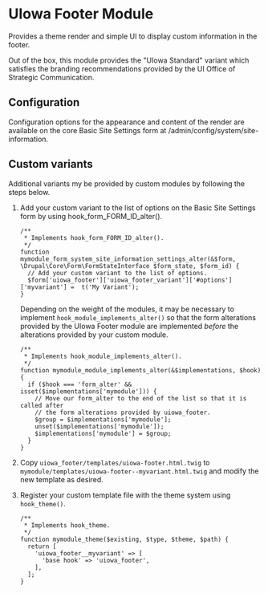 # UIowa Footer Module

Provides a theme render and simple UI to display custom information in the footer.

Out of the box, this module provides the "UIowa Standard" variant which satisfies the branding recommendations provided 
by the UI Office of Strategic Communication.

## Configuration

Configuration options for the appearance and content of the render are available on the core Basic Site Settings form at 
/admin/config/system/site-information.

## Custom variants

Additional variants my be provided by custom modules by following the steps below.
1. Add your custom variant to the list of options on the Basic Site Settings form by using hook_form_FORM_ID_alter().
    ```
    /**
     * Implements hook_form_FORM_ID_alter().
     */
    function mymodule_form_system_site_information_settings_alter(&$form, \Drupal\Core\Form\FormStateInterface $form_state, $form_id) {
      // Add your custom variant to the list of options.
      $form['uiowa_footer']['uiowa_footer_variant']['#options']['myvariant'] =  t('My Variant');
    }
    ```
    
    Depending on the weight of the modules, it may be necessary to implement `hook_module_implements_alter()` so that 
    the form alterations provided by the UIowa Footer module are implemented _before_ the alterations provided by your 
    custom module.
    ```
    /**
     * Implements hook_module_implements_alter().
     */
    function mymodule_module_implements_alter(&$implementations, $hook) {
      if ($hook === 'form_alter' && isset($implementations['mymodule'])) {
        // Move our form_alter to the end of the list so that it is called after
        // the form alterations provided by uiowa_footer.
        $group = $implementations['mymodule'];
        unset($implementations['mymodule']);
        $implementations['mymodule'] = $group;
      }
    }
    ```

2. Copy `uiowa_footer/templates/uiowa-footer.html.twig` to `mymodule/templates/uiowa-footer--myvariant.html.twig` and 
modify the new template as desired.

3. Register your custom template file with the theme system using `hook_theme()`.
    ```
    /**
     * Implements hook_theme.
     */
    function mymodule_theme($existing, $type, $theme, $path) {
      return [
        'uiowa_footer__myvariant' => [
          'base hook' => 'uiowa_footer',
        ],
      ];
    }
    ```
